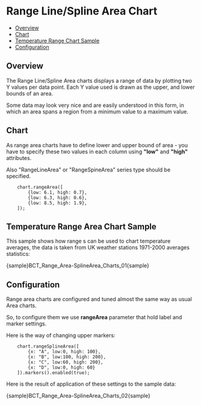# Range Line/Spline Area Chart

 * [Overview](#overview)
 * [Chart](#chart)
 * [Temperature Range Chart Sample](#temperature_range_chart_sample)
 * [Configuration](#configuration)

## Overview

The Range Line/Spline Area charts displays a range of data by plotting two Y values per data point. Each Y value used is
 drawn as the upper, and lower bounds of an area.
  
  
Some data may look very nice and are easily understood in this form, in which an area spans a region from a minimum 
value to a maximum value.

## Chart

As range area charts have to define lower and upper bound of area - you have to specify these two values in each column 
using **"low"** and **"high"** attributes.
  
  
Also "RangeLineArea" or "RangeSpineArea" series type should be specified.

```
    chart.rangeArea([
        {low: 6.1, high: 0.7},
        {low: 6.3, high: 0.6},
        {low: 8.5, high: 1.9},
    ]);
```

## Temperature Range Area Chart Sample

This sample shows how range s can be used to chart temperature averages, the data is taken from UK weather stations 
1971-2000 averages statistics:

{sample}BCT_Range\_Area-SplineArea\_Charts\_01{sample}

## Configuration
Range area charts are configured and tuned almost the same way as usual Area charts<!--, with the only difference: as we
 have to Y values (high and low point) - we have two tooltips, two labels, two markers and two lines-->.
  
  
So, to configure them we use **rangeArea** parameter that hold label and marker settings.
  
  
Here is the way of changing upper markers:

```
    chart.rangeSplineArea([
        {x: "A", low:0, high: 100},
        {x: "B", low:100, high: 200},
        {x: "C", low:60, high: 200},
        {x: "D", low:0, high: 60}
    ]).markers().enabled(true);
```

Here is the result of application of these settings to the sample data:

{sample}BCT_Range\_Area-SplineArea\_Charts\_02{sample}
